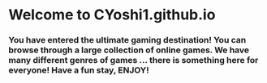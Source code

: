# Welcome to CYoshi1.github.io
### You have entered the ultimate gaming destination! You can browse through a large collection of online games. We have many different genres of games ... there is something here for everyone! Have a fun stay, ENJOY!
